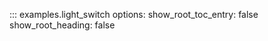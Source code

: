 ::: examples.light_switch
    options:
      show_root_toc_entry: false
      show_root_heading: false